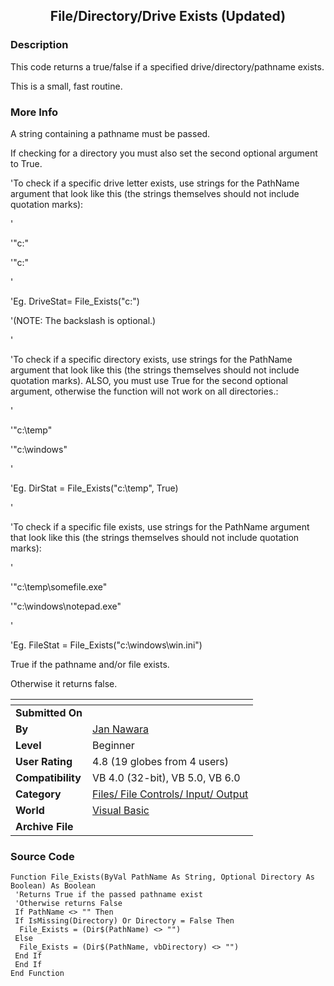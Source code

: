 ﻿<div align="center">

## File/Directory/Drive Exists \(Updated\)


</div>

### Description

This code returns a true/false if a specified drive/directory/pathname exists.

This is a small, fast routine.
 
### More Info
 
A string containing a pathname must be passed.

If checking for a directory you must also set the second optional argument to True.

'To check if a specific drive letter exists, use strings for the PathName argument that look like this (the strings themselves should not include quotation marks):

'

'"c:"

'"c:\"

'

'Eg. DriveStat= File_Exists("c:\")

'(NOTE: The backslash is optional.)

'

'To check if a specific directory exists, use strings for the PathName argument that look like this (the strings themselves should not include quotation marks). ALSO, you must use True for the second optional argument, otherwise the function will not work on all directories.:

'

'"c:\temp\"

'"c:\windows\"

'

'Eg. DirStat = File_Exists("c:\temp", True)

'

'To check if a specific file exists, use strings for the PathName argument that look like this (the strings themselves should not include quotation marks):

'

'"c:\temp\somefile.exe"

'"c:\windows\notepad.exe"

'

'Eg. FileStat = File_Exists("c:\windows\win.ini")

True if the pathname and/or file exists.

Otherwise it returns false.


<span>             |<span>
---                |---
**Submitted On**   |
**By**             |[Jan Nawara](https://github.com/Planet-Source-Code/PSCIndex/blob/master/ByAuthor/jan-nawara.md)
**Level**          |Beginner
**User Rating**    |4.8 (19 globes from 4 users)
**Compatibility**  |VB 4\.0 \(32\-bit\), VB 5\.0, VB 6\.0
**Category**       |[Files/ File Controls/ Input/ Output](https://github.com/Planet-Source-Code/PSCIndex/blob/master/ByCategory/files-file-controls-input-output__1-3.md)
**World**          |[Visual Basic](https://github.com/Planet-Source-Code/PSCIndex/blob/master/ByWorld/visual-basic.md)
**Archive File**   |[](https://github.com/Planet-Source-Code/jan-nawara-file-directory-drive-exists-updated__1-760/archive/master.zip)





### Source Code

```
Function File_Exists(ByVal PathName As String, Optional Directory As Boolean) As Boolean
 'Returns True if the passed pathname exist
 'Otherwise returns False
 If PathName <> "" Then
 If IsMissing(Directory) Or Directory = False Then
  File_Exists = (Dir$(PathName) <> "")
 Else
  File_Exists = (Dir$(PathName, vbDirectory) <> "")
 End If
 End If
End Function
```


